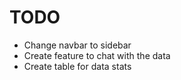 # TODO

- Change navbar to sidebar
- Create feature to chat with the data
- Create table for data stats